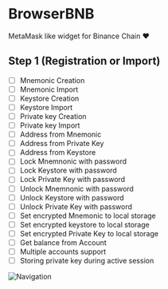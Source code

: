 # BrowserBNB
MetaMask like widget for Binance Chain ❤️ 

## Step 1 (Registration or Import)

- [ ] Mnemonic Creation
- [ ] Mnemonic Import
- [ ] Keystore Creation
- [ ] Keystore Import
- [ ] Private key Creation
- [ ] Private key Import
- [ ] Address from Mnemonic
- [ ] Address from Private Key
- [ ] Address from Keystore
- [ ] Lock Mnemnonic with password
- [ ] Lock Keystore with password
- [ ] Lock Private Key with password
- [ ] Unlock Mnemnonic with password
- [ ] Unlock Keystore with password
- [ ] Unlock Private Key with password
- [ ] Set encrypted Mnemonic to local storage
- [ ] Set encrypted keystore to local storage
- [ ] Set encrypted Private Key to local storage
- [ ] Get balance from Account
- [ ] Multiple accounts support
- [ ] Storing private key during active session

![Navigation](https://raw.githubusercontent.com/button-tech/BrowserBNB/master/utils/img/CreateOrImport.png)
